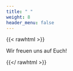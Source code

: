 ```yaml
---
title: " "
weight: 8
header_menu: false
---
```


{{< rawhtml >}}

<p class="scribble" style="color: var(--section-dark-text-color);">
Wir freuen uns auf Euch!
</p>

{{</ rawhtml >}}

